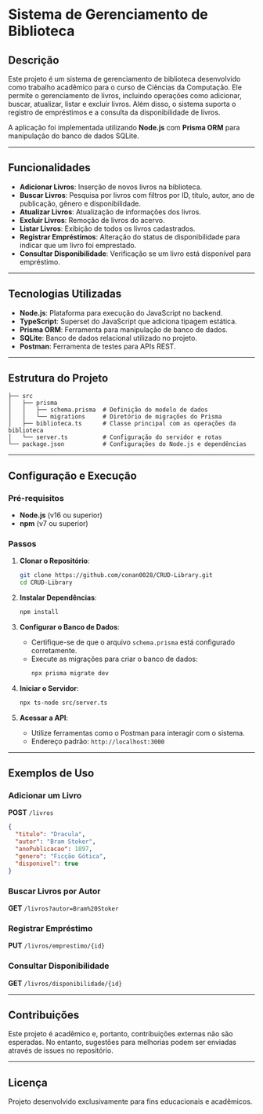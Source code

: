 # Sistema de Gerenciamento de Biblioteca

## Descrição

Este projeto é um sistema de gerenciamento de biblioteca desenvolvido como trabalho acadêmico para o curso de Ciências da Computação. Ele permite o gerenciamento de livros, incluindo operações como adicionar, buscar, atualizar, listar e excluir livros. Além disso, o sistema suporta o registro de empréstimos e a consulta da disponibilidade de livros.

A aplicação foi implementada utilizando **Node.js** com **Prisma ORM** para manipulação do banco de dados SQLite.

---

## Funcionalidades

- **Adicionar Livros**: Inserção de novos livros na biblioteca.
- **Buscar Livros**: Pesquisa por livros com filtros por ID, título, autor, ano de publicação, gênero e disponibilidade.
- **Atualizar Livros**: Atualização de informações dos livros.
- **Excluir Livros**: Remoção de livros do acervo.
- **Listar Livros**: Exibição de todos os livros cadastrados.
- **Registrar Empréstimos**: Alteração do status de disponibilidade para indicar que um livro foi emprestado.
- **Consultar Disponibilidade**: Verificação se um livro está disponível para empréstimo.

---

## Tecnologias Utilizadas

- **Node.js**: Plataforma para execução do JavaScript no backend.
- **TypeScript**: Superset do JavaScript que adiciona tipagem estática.
- **Prisma ORM**: Ferramenta para manipulação de banco de dados.
- **SQLite**: Banco de dados relacional utilizado no projeto.
- **Postman**: Ferramenta de testes para APIs REST.

---

## Estrutura do Projeto

```
├── src
│   ├── prisma
│   │   ├── schema.prisma  # Definição do modelo de dados
│   │   └── migrations     # Diretório de migrações do Prisma
│   ├── biblioteca.ts      # Classe principal com as operações da biblioteca
│   └── server.ts          # Configuração do servidor e rotas
└── package.json           # Configurações do Node.js e dependências
```

---

## Configuração e Execução

### Pré-requisitos
- **Node.js** (v16 ou superior)
- **npm** (v7 ou superior)

### Passos
1. **Clonar o Repositório**:
   ```bash
   git clone https://github.com/conan0028/CRUD-Library.git
   cd CRUD-Library
   ```

2. **Instalar Dependências**:
   ```bash
   npm install
   ```

3. **Configurar o Banco de Dados**:
   - Certifique-se de que o arquivo `schema.prisma` está configurado corretamente.
   - Execute as migrações para criar o banco de dados:
     ```bash
     npx prisma migrate dev
     ```

4. **Iniciar o Servidor**:
   ```bash
   npx ts-node src/server.ts
   ```

5. **Acessar a API**:
   - Utilize ferramentas como o Postman para interagir com o sistema.
   - Endereço padrão: `http://localhost:3000`

---

## Exemplos de Uso

### Adicionar um Livro
**POST** `/livros`
```json
{
  "titulo": "Dracula",
  "autor": "Bram Stoker",
  "anoPublicacao": 1897,
  "genero": "Ficção Gótica",
  "disponivel": true
}
```

### Buscar Livros por Autor
**GET** `/livros?autor=Bram%20Stoker`

### Registrar Empréstimo
**PUT** `/livros/emprestimo/{id}`

### Consultar Disponibilidade
**GET** `/livros/disponibilidade/{id}`

---

## Contribuições

Este projeto é acadêmico e, portanto, contribuições externas não são esperadas. No entanto, sugestões para melhorias podem ser enviadas através de issues no repositório.

---

## Licença

Projeto desenvolvido exclusivamente para fins educacionais e acadêmicos.

